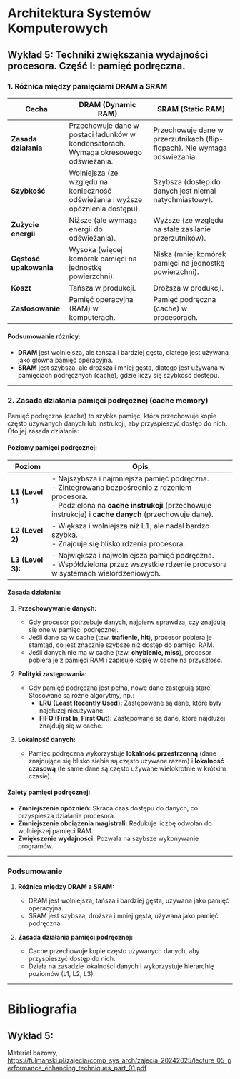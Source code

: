 # Architektura Systemów Komputerowych

## Wykład 5: Techniki zwiększania wydajności procesora. Część I: pamięć podręczna.

### **1. Różnica między pamięciami DRAM a SRAM**

| **Cecha**               | **DRAM (Dynamic RAM)**                                                                | **SRAM (Static RAM)**                                                                |
|-------------------------|---------------------------------------------------------------------------------------|--------------------------------------------------------------------------------------|
| **Zasada działania**    | Przechowuje dane w postaci ładunków w kondensatorach. Wymaga okresowego odświeżania.  | Przechowuje dane w przerzutnikach (flip-flopach). Nie wymaga odświeżania.            |
| **Szybkość**            | Wolniejsza (ze względu na konieczność odświeżania i wyższe opóźnienia dostępu).       | Szybsza (dostęp do danych jest niemal natychmiastowy).                               |
| **Zużycie energii**     | Niższe (ale wymaga energii do odświeżania).                                           | Wyższe (ze względu na stałe zasilanie przerzutników).                                |
| **Gęstość upakowania**  | Wysoka (więcej komórek pamięci na jednostkę powierzchni).                             | Niska (mniej komórek pamięci na jednostkę powierzchni).                              |
| **Koszt**               | Tańsza w produkcji.                                                                   | Droższa w produkcji.                                                                 |
| **Zastosowanie**        | Pamięć operacyjna (RAM) w komputerach.                                                | Pamięć podręczna (cache) w procesorach.                                              |

#### **Podsumowanie różnicy:**
- **DRAM** jest wolniejsza, ale tańsza i bardziej gęsta, dlatego jest używana jako główna pamięć operacyjna.
- **SRAM** jest szybsza, ale droższa i mniej gęsta, dlatego jest używana w pamięciach podręcznych (cache), gdzie liczy się szybkość dostępu.

---

### **2. Zasada działania pamięci podręcznej (cache memory)**

Pamięć podręczna (cache) to szybka pamięć, która przechowuje kopie często używanych danych lub instrukcji, aby przyspieszyć dostęp do nich. Oto jej zasada działania:

#### **Poziomy pamięci podręcznej:**
| **Poziom**        | **Opis**                                                                                                                            |
| ------------------|-------------------------------------------------------------------------------------------------------------------------------------|
| **L1 (Level 1)**  | - Najszybsza i najmniejsza pamięć podręczna.<br>- Zintegrowana bezpośrednio z rdzeniem procesora.<br>- Podzielona na **cache instrukcji** (przechowuje instrukcje) i **cache danych** (przechowuje dane). |
| **L2 (Level 2)**  | - Większa i wolniejsza niż L1, ale nadal bardzo szybka. <br> - Znajduje się blisko rdzenia procesora.                               |
| **L3 (Level 3):** | - Największa i najwolniejsza pamięć podręczna. <br> - Współdzielona przez wszystkie rdzenie procesora w systemach wielordzeniowych. |

#### **Zasada działania:**
1. **Przechowywanie danych:**
   - Gdy procesor potrzebuje danych, najpierw sprawdza, czy znajdują się one w pamięci podręcznej.
   - Jeśli dane są w cache (tzw. **trafienie, hit**), procesor pobiera je stamtąd, co jest znacznie szybsze niż dostęp do pamięci RAM.
   - Jeśli danych nie ma w cache (tzw. **chybienie, miss**), procesor pobiera je z pamięci RAM i zapisuje kopię w cache na przyszłość.

2. **Polityki zastępowania:**
   - Gdy pamięć podręczna jest pełna, nowe dane zastępują stare. Stosowane są różne algorytmy, np.:
     - **LRU (Least Recently Used):** Zastępowane są dane, które były najdłużej nieużywane.
     - **FIFO (First In, First Out):** Zastępowane są dane, które najdłużej znajdują się w cache.

3. **Lokalność danych:**
   - Pamięć podręczna wykorzystuje **lokalność przestrzenną** (dane znajdujące się blisko siebie są często używane razem) i **lokalność czasową** (te same dane są często używane wielokrotnie w krótkim czasie).

#### **Zalety pamięci podręcznej:**
- **Zmniejszenie opóźnień:** Skraca czas dostępu do danych, co przyspiesza działanie procesora.
- **Zmniejszenie obciążenia magistrali:** Redukuje liczbę odwołań do wolniejszej pamięci RAM.
- **Zwiększenie wydajności:** Pozwala na szybsze wykonywanie programów.

---

### **Podsumowanie**

1. **Różnica między DRAM a SRAM:**
   - DRAM jest wolniejsza, tańsza i bardziej gęsta, używana jako pamięć operacyjna.
   - SRAM jest szybsza, droższa i mniej gęsta, używana jako pamięć podręczna.

2. **Zasada działania pamięci podręcznej:**
   - Cache przechowuje kopie często używanych danych, aby przyspieszyć dostęp do nich.
   - Działa na zasadzie lokalności danych i wykorzystuje hierarchię poziomów (L1, L2, L3).

---

# Bibliografia

## Wykład 5:
Materiał bazowy, https://fulmanski.pl/zajecia/comp_sys_arch/zajecia_20242025/lecture_05_performance_enhancing_techniques_part_01.pdf
